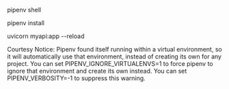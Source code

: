 <!-- Run this command to activate environment -->
pipenv shell

<!-- Run this command to install all requirements -->
pipenv install

<!-- Run This command to run the server -->
uvicorn myapi:app --reload


<!-- If a pipenv is inside another env(possibly venv) follow these instructions: -->
Courtesy Notice:
Pipenv found itself running within a virtual environment,  so it will automatically use that environment, instead of  creating 
its own for any project. You can set
PIPENV_IGNORE_VIRTUALENVS=1 to force pipenv to ignore that environment and create  its own instead.
You can set PIPENV_VERBOSITY=-1 to suppress this warning.